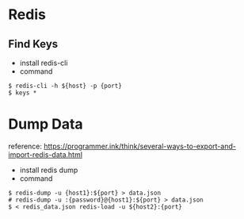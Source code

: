 # Redis
## Find Keys
* install redis-cli
* command
```
$ redis-cli -h ${host} -p {port}
$ keys *  
```
# Dump Data
reference: https://programmer.ink/think/several-ways-to-export-and-import-redis-data.html
* install redis dump
* command 
```
$ redis-dump -u {host1}:${port} > data.json
# redis-dump -u :{password}@{host1}:${port} > data.json
$ < redis_data.json redis-load -u ${host2}:{port}
```
